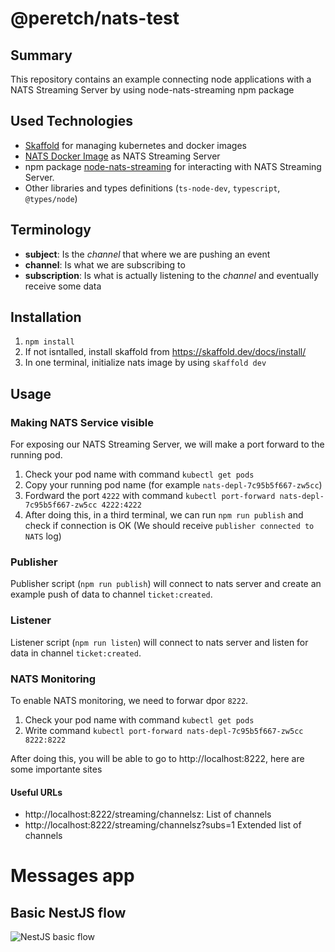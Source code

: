 # @peretch/nats-test

## Summary

This repository contains an example connecting node applications with a NATS Streaming Server by using node-nats-streaming npm package

## Used Technologies

- [Skaffold](https://skaffold.dev/docs/install/) for managing kubernetes and docker images
- [NATS Docker Image](https://docs.nats.io/running-a-nats-service/nats_docker) as NATS Streaming Server
- npm package [node-nats-streaming](https://www.npmjs.com/package/node-nats-streaming) for interacting with NATS Streaming Server.
- Other libraries and types definitions (`ts-node-dev`, `typescript`, `@types/node`)

## Terminology

- **subject**: Is the _channel_ that where we are pushing an event
- **channel**: Is what we are subscribing to
- **subscription**: Is what is actually listening to the _channel_ and eventually receive some data

## Installation

1. `npm install`
2. If not isntalled, install skaffold from https://skaffold.dev/docs/install/
3. In one terminal, initialize nats image by using `skaffold dev`

## Usage

### Making NATS Service visible

For exposing our NATS Streaming Server, we will make a port forward to the running pod.

1. Check your pod name with command `kubectl get pods`
2. Copy your running pod name (for example `nats-depl-7c95b5f667-zw5cc`)
3. Fordward the port `4222` with command `kubectl port-forward nats-depl-7c95b5f667-zw5cc 4222:4222`
4. After doing this, in a third terminal, we can run `npm run publish` and check if connection is OK (We should receive `publisher connected to NATS` log)

### Publisher

Publisher script (`npm run publish`) will connect to nats server and create an example push of data to channel `ticket:created`.
### Listener

Listener script (`npm run listen`) will connect to nats server and listen for data in channel `ticket:created`.


### NATS Monitoring

To enable NATS monitoring, we need to forwar dpor `8222`.

1. Check your pod name with command `kubectl get pods`
2. Write command `kubectl port-forward nats-depl-7c95b5f667-zw5cc 8222:8222`

After doing this, you will be able to go to http://localhost:8222, here are some importante sites

#### Useful URLs

- http://localhost:8222/streaming/channelsz: List of channels
- http://localhost:8222/streaming/channelsz?subs=1 Extended list of channels



# Messages app

## Basic NestJS flow

![NestJS basic flow](https://user-images.githubusercontent.com/44510623/195880686-f88aa55d-1647-49e4-a429-2280e0998376.jpg)

